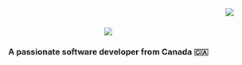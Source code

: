 <img align="right" src="https://visitor-badge.laobi.icu/badge?page_id=salesp07.salesp07" />

<h1 align="center">
    <img src="https://readme-typing-svg.herokuapp.com/?font=Righteous&size=35&center=true&vCenter=true&width=500&height=70&duration=4000&lines=Hi+There!+👋;+I'm+Ko+Thet!;" />
</h1>

<h3 align="center">A passionate software developer from Canada 🇨🇦</h3>

<br/>

<div align="center">
